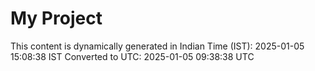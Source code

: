 # My Project

This content is dynamically generated in Indian Time (IST): 2025-01-05 15:08:38 IST
Converted to UTC: 2025-01-05 09:38:38 UTC
